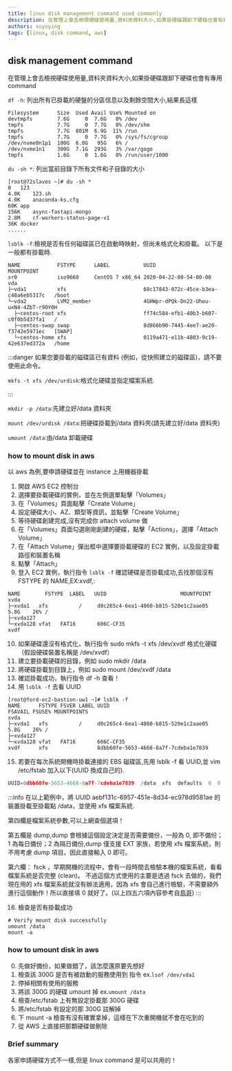 ```yaml
---
title: linux disk management command used commonly
description: 在管理上會去檢視硬碟使用量,資料夾資料大小,如果掛硬碟跟卸下硬碟也會有專用 command,雖然各家申請硬碟方式不一樣,但是 linux command 是可以共用的！並說明掛載硬碟跟卸載硬碟方法
authors: suyuying
tags: [linux, disk command, aws]
---
```


## disk management command

在管理上會去檢視硬碟使用量,資料夾資料大小,如果掛硬碟跟卸下硬碟也會有專用 command

`df -h`: 列出所有已掛載的硬盤的分區信息以及剩餘空間大小,結果長這樣

```
Filesystem      Size  Used Avail Use% Mounted on
devtmpfs        7.6G     0  7.6G   0% /dev
tmpfs           7.7G     0  7.7G   0% /dev/shm
tmpfs           7.7G  801M  6.9G  11% /run
tmpfs           7.7G     0  7.7G   0% /sys/fs/cgroup
/dev/nvme0n1p1  100G  6.0G   95G   6% /
/dev/nvme1n1    300G  7.1G  293G   3% /var/gogo
tmpfs           1.6G     0  1.6G   0% /run/user/1000
```

<!--truncate-->

`du -sh *`: 列出當前目錄下所有文件和子目錄的大小

```
[root@72slaves ~]# du -sh *
0	123
4.0K	123.sh
4.0K	anaconda-ks.cfg
60K	app
156K	async-fastapi-mongo
2.8M	cf-workers-status-page-v1
36K	docker
......
```

`lsblk -f`:檢視是否有任何磁碟區已在啟動時映射，但尚未格式化和掛載。 以下是一般都有掛載時.

```
NAME            FSTYPE      LABEL           UUID                                   MOUNTPOINT
sr0             iso9660     CentOS 7 x86_64 2020-04-22-00-54-00-00
vda
├─vda1          xfs                         68c17843-072c-45ce-b3ea-c48a6eb5317c   /boot
└─vda2          LVM2_member                 4GHWpr-dPQk-Dn22-Uhou-uxN4-4ZbT-r9OY0H
  ├─centos-root xfs                         ff74c584-efb1-40b3-b607-c0f0b5d37fa1   /
  ├─centos-swap swap                        8d866b90-7445-4ee7-ae20-f3742e5971ec   [SWAP]
  └─centos-home xfs                         0119a471-e11b-4803-9c19-42e637ed372a   /home
```

:::danger
如果您要掛載的磁碟區已有資料 (例如，從快照建立的磁碟區)，請不要使用此命令。

`mkfs -t xfs /dev/urdisk`:格式化硬碟並指定檔案系統.

:::

`mkdir -p /data`:先建立好/data 資料夾

`mount /dev/urdisk /data`:把硬碟掛載到/data 資料夾(請先建立好/data 資料夾)

`umount /data`:由/data 卸載硬碟

### how to mount disk in aws

以 aws 為例,要申請硬碟並在 instance 上用機器掛載

1. 開啟 AWS EC2 控制台
2. 選擇要掛載硬碟的實例，並在左側選單點擊「Volumes」
3. 在「Volumes」頁面點擊「Create Volume」
4. 設定硬碟大小、AZ、類型等資訊，並點擊「Create Volume」
5. 等待硬碟創建完成,沒有完成你 attach volume 做
6. 在「Volumes」頁面勾選剛剛創建的硬碟，點擊「Actions」，選擇「Attach Volume」
7. 在「Attach Volume」彈出框中選擇要掛載硬碟的 EC2 實例，以及設定掛載路徑和裝置名稱
8. 點擊「Attach」
9. 登入 EC2 實例，執行指令 `lsblk -f` 確認硬碟是否掛載成功,去找那個沒有<highlight color="#1877F2"> FSTYPE 的 NAME,EX:xvdf</highlight>,:

```
NAME		FSTYPE	LABEL	UUID						MOUNTPOINT
xvda
├─xvda1   xfs          /     d0c265c4-6ea1-4060-b815-520e1c2aae05    5.8G    26% /
├─xvda127
└─xvda128 vfat   FAT16       606C-CF35
xvdf
```

10. 如果硬碟還沒有格式化，執行指令 sudo mkfs -t xfs /dev/xvdf 格式化硬碟（假設硬碟裝置名稱是 /dev/xvdf）
11. 建立要掛載硬碟的目錄，例如 sudo mkdir /data
12. 將硬碟掛載到目錄上，例如 sudo mount /dev/xvdf /data
13. 確認掛載成功，執行指令 df -h 查看！
14. 用 `lsblk -f` 去看 UUID

```
[root@ford-ec2-bastion-uw1 ~]# lsblk -f
NAME      FSTYPE FSVER LABEL UUID                                 FSAVAIL FSUSE% MOUNTPOINTS
xvda
├─xvda1   xfs          /     d0c265c4-6ea1-4060-b815-520e1c2aae05    5.8G    26% /
├─xvda127
└─xvda128 vfat   FAT16       606C-CF35
xvdf      xfs                8dbb60fe-5653-4668-8a7f-7cdeba1e7839
```

15. 若要在每次系統開機時掛載連接的 EBS 磁碟區,先用 lsblk -f 看 UUID,並 vim /etc/fstab 加入以下(UUID 換成自己的).

```jsx title="/etc/fstab"
UUID=8dbb60fe-5653-4668-8a7f-7cdeba1e7839  /data  xfs  defaults  0  0
```

:::info
在以上範例中，將 UUID aebf131c-6957-451e-8d34-ec978d9581ae 的裝置掛載至掛載點 /data，並使用 xfs 檔案系統.

第四欄是檔案系統參數,可以上網查個選項！

第五欄是 dump,dump 會根據這個設定決定是否需要備份，一般為 0, 即不備份；1 為每日備份；2 為隔日備份,dump 僅支援 EXT 家族，若使用 xfs 檔案系統，則不用考慮 dump 項目。因此直接輸入 0 即可。

第六欄： fsck ，早期開機的流程中，會有一段時間去檢驗本機的檔案系統，看看檔案系統是否完整 (clean)。 不過這個方式使用的主要是透過 fsck 去做的，我們現在用的 xfs 檔案系統就沒有辦法適用，因為 xfs 會自己進行檢驗，不需要額外進行這個動作！所以直接填 0 就好了。(以上四五六項內容參考自[鳥哥](https://linux.vbird.org/linux_basic_train/centos7/unit06.php#6.2))
:::

16. 檢查是否有掛載成功

```
# Verify mount disk successfully
umount /data
mount -a
```

### how to umount disk in aws

0. 先做好備份，如果做錯了，該怎麼還原要先想好
1. 檢查該 300G 是否有被啟動的服務使用到 指令 ex.`lsof /dev/vda1`
2. 停掉相關有使用的服務
3. 將該 300G 的硬碟 umount 掉 ex.`umount /data`
4. 檢查/etc/fstab 上有無設定掛載那 300G 硬碟
5. 將/etc/fstab 有設定的那 300G 註解掉
6. 下 mount -a 檢查有沒有確實拿掉，這樣在下次重開機就不會在吃到的
7. 從 AWS 上直接把那顆硬碟做刪除

### Brief summary

各家申請硬碟方式不一樣,但是 linux command 是可以共用的！
